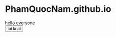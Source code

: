# PhamQuocNam.github.io
<html>
<head>
  
</head>

<body>
<div>hello everyone</div>
  <button>tui la ai</button>
</body>
  
</html>
